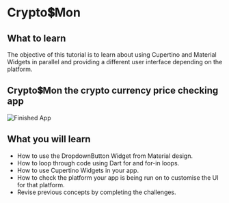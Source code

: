 


# Crypto💲Mon

## What to learn

The objective of this tutorial is to learn about using Cupertino and Material Widgets in parallel and providing a different user interface depending on the platform.


##  Crypto💲Mon the crypto currency price checking app



![Finished App](https://github.com/vibalijoshi/CryptoMon/tree/main/images)

## What you will learn

- How to use the DropdownButton Widget from Material design.
- How to loop through code using Dart for and for-in loops.
- How to use Cupertino Widgets in your app.
- How to check the platform your app is being run on to customise the UI for that platform.
- Revise previous concepts by completing the challenges.


